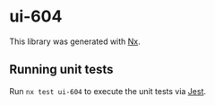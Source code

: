 # ui-604

This library was generated with [Nx](https://nx.dev).

## Running unit tests

Run `nx test ui-604` to execute the unit tests via [Jest](https://jestjs.io).
